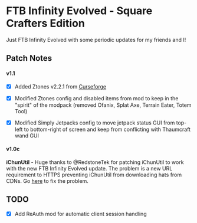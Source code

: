 # FTB Infinity Evolved - Square Crafters Edition

Just FTB Infinity Evolved with some periodic updates for my friends and I!

## Patch Notes

#### v1.1

- [x] Added Ztones v2.2.1 from [Curseforge](https://www.curseforge.com/minecraft/mc-mods/ztones/files/2223720)

- [x] Modified Ztones config and disabled items from mod to keep in the "spirit" of the modpack (removed Ofanix, Splat Axe, Terrain Eater, Totem Tool)

- [x] Modified Simply Jetpacks config to move jetpack status GUI from top-left to bottom-right of screen and keep from conflicting with Thaumcraft wand GUI


#### v1.0c

**iChunUtil** - Huge thanks to @RedstoneTek for patching iChunUtil to work with the new FTB Infinity Evolved update. The problem is a new URL requirement to HTTPS preventing iChunUtil from downloading hats from CDNs. Go [here](https://github.com/RedstoneTek/HatsDownloader) to fix the problem.


## TODO

- [x] Add ReAuth mod for automatic client session handling
